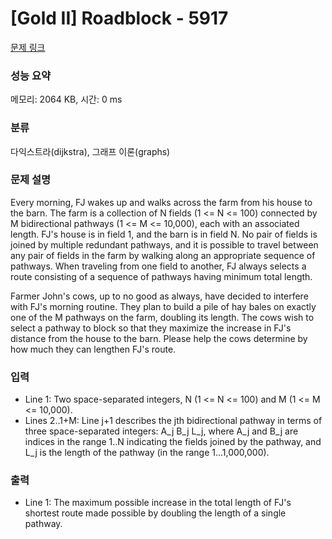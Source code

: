 # [Gold II] Roadblock - 5917 

[문제 링크](https://www.acmicpc.net/problem/5917) 

### 성능 요약

메모리: 2064 KB, 시간: 0 ms

### 분류

다익스트라(dijkstra), 그래프 이론(graphs)

### 문제 설명

<p>Every morning, FJ wakes up and walks across the farm from his house to the barn.  The farm is a collection of N fields (1 <= N <= 100) connected by M bidirectional pathways (1 <= M <= 10,000), each with an associated length. FJ's house is in field 1, and the barn is in field N.  No pair of fields is joined by multiple redundant pathways, and it is possible to travel between any pair of fields in the farm by walking along an appropriate sequence of pathways.  When traveling from one field to another, FJ always selects a route consisting of a sequence of pathways having minimum total length.</p><p>Farmer John's cows, up to no good as always, have decided to interfere with FJ's morning routine.  They plan to build a pile of hay bales on exactly one of the M pathways on the farm, doubling its length.  The cows wish to select a pathway to block so that they maximize the increase in FJ's distance from the house to the barn.  Please help the cows determine by how much they can lengthen FJ's route.</p>

### 입력 

 <ul><li>Line 1: Two space-separated integers, N (1 <= N <= 100) and M (1 <= M <= 10,000).</li><li>Lines 2..1+M: Line j+1 describes the jth bidirectional pathway in terms of three space-separated integers: A_j B_j L_j, where A_j and B_j are indices in the range 1..N indicating the fields joined by the pathway, and L_j is the length of the pathway (in the range 1...1,000,000).</li></ul>

### 출력 

 <ul><li>Line 1: The maximum possible increase in the total length of FJ's shortest route made possible by doubling the length of a single pathway.</li></ul>

